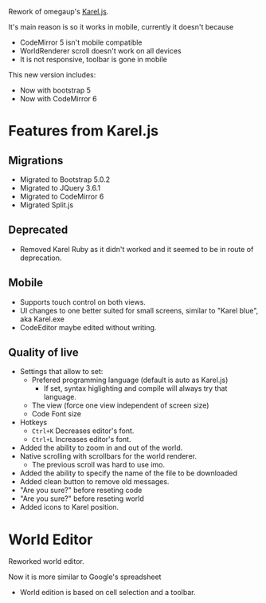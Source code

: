 Rework of omegaup's [Karel.js](https://github.com/omegaup/karel.js).

It's main reason is so it works in mobile, currently it doesn't because

* CodeMirror 5 isn't mobile compatible
* WorldRenderer scroll doesn't work on all devices
* It is not responsive, toolbar is gone in mobile

This new version includes:

* Now with bootstrap 5
* Now with CodeMirror 6


# Features from Karel.js


## Migrations
* Migrated to Bootstrap 5.0.2
* Migrated to JQuery 3.6.1
* Migrated to CodeMirror 6
* Migrated Split.js
## Deprecated
* Removed Karel Ruby as it didn't worked and it seemed to be in route of deprecation.
## Mobile
* Supports touch control on both views.
* UI changes to one better suited for small screens, similar to "Karel blue", aka Karel.exe
* CodeEditor maybe edited without writing.

## Quality of live
* Settings that allow to set:
    * Prefered programming language (default is auto as Karel.js)
        * If set, syntax higlighting and compile will always try that language.
    * The view (force one view independent of screen size)
    * Code Font size
* Hotkeys
    * `Ctrl+K` Decreases editor's font.
    * `Ctrl+L` Increases editor's font.
* Added the ability to zoom in and out of the world.
* Native scrolling with scrollbars for the world renderer.
    * The previous scroll was hard to use imo.
* Added the ability to specify the name of the file to be downloaded
* Added clean button to remove old messages.
* "Are you sure?" before reseting code
* "Are you sure?" before reseting world
* Added icons to Karel position.
# World Editor
Reworked world editor.

Now it is more similar to Google's spreadsheet
* World edition is based on cell selection and a toolbar.